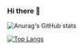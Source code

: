 ### Hi there 👋


![Anurag's GitHub stats](https://github-readme-stats.vercel.app/api?username=leeje0506&show_icons=true&theme=buefy) 


[![Top Langs](https://github-readme-stats.vercel.app/api/top-langs/?username=leeje0506)](https://github.com/anuraghazra/github-readme-stats)

